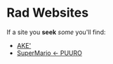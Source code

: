 # Rad Websites
If a site you __seek__
_some_ you'll find:
* [AKE'](https://www.cs.helsinki.fi/u/andreala/eka.html)
* [SuperMario ← PUURO](https://supermariodrinksonlypuuro.herokuapp.com/)

